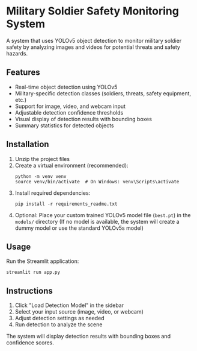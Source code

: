 # Military Soldier Safety Monitoring System

A system that uses YOLOv5 object detection to monitor military soldier safety by analyzing images and videos for potential threats and safety hazards.

## Features

- Real-time object detection using YOLOv5
- Military-specific detection classes (soldiers, threats, safety equipment, etc.)
- Support for image, video, and webcam input
- Adjustable detection confidence thresholds
- Visual display of detection results with bounding boxes
- Summary statistics for detected objects

## Installation

1. Unzip the project files
2. Create a virtual environment (recommended):
   ```
   python -m venv venv
   source venv/bin/activate  # On Windows: venv\Scripts\activate
   ```
3. Install required dependencies:
   ```
   pip install -r requirements_readme.txt
   ```
4. Optional: Place your custom trained YOLOv5 model file (`best.pt`) in the `models/` directory
   (If no model is available, the system will create a dummy model or use the standard YOLOv5s model)

## Usage

Run the Streamlit application:
```
streamlit run app.py
```

## Instructions

1. Click "Load Detection Model" in the sidebar
2. Select your input source (image, video, or webcam)
3. Adjust detection settings as needed
4. Run detection to analyze the scene

The system will display detection results with bounding boxes and confidence scores.

